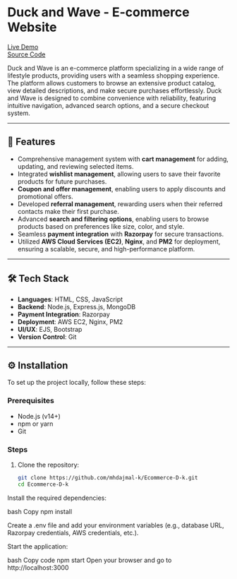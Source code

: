 # Duck and Wave - E-commerce Website

[Live Demo](https://duckandwave.shop/)  
[Source Code](https://github.com/mhdajmal-k/Ecommerce-D-k)

Duck and Wave is an e-commerce platform specializing in a wide range of lifestyle products, providing users with a seamless shopping experience. The platform allows customers to browse an extensive product catalog, view detailed descriptions, and make secure purchases effortlessly. Duck and Wave is designed to combine convenience with reliability, featuring intuitive navigation, advanced search options, and a secure checkout system.

---

## 🚀 Features

- Comprehensive management system with **cart management** for adding, updating, and reviewing selected items.
- Integrated **wishlist management**, allowing users to save their favorite products for future purchases.
- **Coupon and offer management**, enabling users to apply discounts and promotional offers.
- Developed **referral management**, rewarding users when their referred contacts make their first purchase.
- Advanced **search and filtering options**, enabling users to browse products based on preferences like size, color, and style.
- Seamless **payment integration** with **Razorpay** for secure transactions.
- Utilized **AWS Cloud Services (EC2)**, **Nginx**, and **PM2** for deployment, ensuring a scalable, secure, and high-performance platform.

---

## 🛠️ Tech Stack

- **Languages**: HTML, CSS, JavaScript
- **Backend**: Node.js, Express.js, MongoDB
- **Payment Integration**: Razorpay
- **Deployment**: AWS EC2, Nginx, PM2
- **UI/UX**: EJS, Bootstrap
- **Version Control**: Git

---

## ⚙️ Installation

To set up the project locally, follow these steps:

### Prerequisites
- Node.js (v14+)
- npm or yarn
- Git

### Steps
1. Clone the repository:
   ```bash
   git clone https://github.com/mhdajmal-k/Ecommerce-D-k.git
   cd Ecommerce-D-k

Install the required dependencies:

bash
Copy 
npm install

Create a .env file and add your environment variables (e.g., database URL, Razorpay credentials, AWS credentials, etc.).

Start the application:

bash
Copy code
npm start
Open your browser and go to http://localhost:3000
